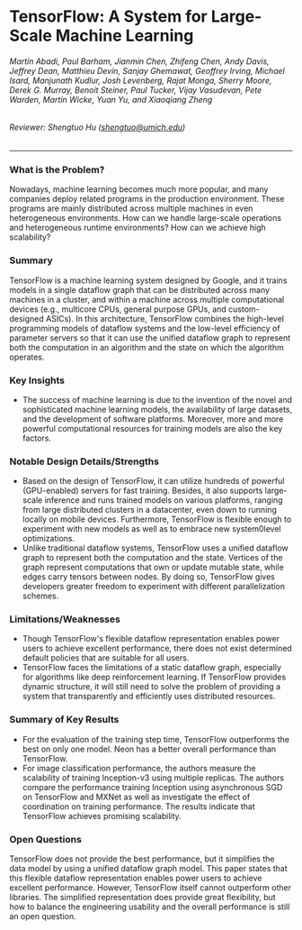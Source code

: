 TensorFlow: A System for Large-Scale Machine Learning
===

###### Martín Abadi, Paul Barham, Jianmin Chen, Zhifeng Chen, Andy Davis, Jeffrey Dean, Matthieu Devin, Sanjay Ghemawat, Geoffrey Irving, Michael Isard, Manjunath Kudlur, Josh Levenberg, Rajat Monga, Sherry Moore, Derek G. Murray, Benoit Steiner, Paul Tucker, Vijay Vasudevan, Pete Warden, Martin Wicke, Yuan Yu, and Xiaoqiang Zheng

###### Reviewer: Shengtuo Hu (shengtuo@umich.edu)

---

### What is the Problem?

Nowadays, machine learning becomes much more popular, and many companies deploy related programs in the production environment. These programs are mainly distributed across multiple machines in even heterogeneous environments. How can we handle large-scale operations and heterogeneous runtime environments? How can we achieve high scalability?

### Summary

TensorFlow is a machine learning system designed by Google, and it trains models in a single dataflow graph that can be distributed across many machines in a cluster, and within a machine across multiple computational devices (e.g., multicore CPUs, general purpose GPUs, and custom-designed ASICs). In this architecture, TensorFlow combines the high-level programming models of dataflow systems and the low-level efficiency of parameter servers so that it can use the unified dataflow graph to represent both the computation in an algorithm and the state on which the algorithm operates.

### Key Insights

- The success of machine learning is due to the invention of the novel and sophisticated machine learning models, the availability of large datasets, and the development of software platforms. Moreover, more and more powerful computational resources for training models are also the key factors.
<!-- - d -->

### Notable Design Details/Strengths

- Based on the design of TensorFlow, it can utilize hundreds of powerful (GPU-enabled) servers for fast training. Besides, it also supports large-scale inference and runs trained models on various platforms, ranging from large distributed clusters in a datacenter, even down to running locally on mobile devices. Furthermore, TensorFlow is flexible enough to experiment with new models as well as to embrace new system0level optimizations.
- Unlike traditional dataflow systems, TensorFlow uses a unified dataflow graph to represent both the computation and the state. Vertices of the graph represent computations that own or update mutable state, while edges carry tensors between nodes. By doing so, TensorFlow gives developers greater freedom to experiment with different parallelization schemes.

### Limitations/Weaknesses

- Though TensorFlow's flexible dataflow representation enables power users to achieve excellent performance, there does not exist determined default policies that are suitable for all users.
- TensorFlow faces the limitations of a static dataflow graph, especially for algorithms like deep reinforcement learning. If TensorFlow provides dynamic structure, it will still need to solve the problem of providing a system that transparently and efficiently uses distributed resources.

### Summary of Key Results

- For the evaluation of the training step time, TensorFlow outperforms the best on only one model. Neon has a better overall performance than TensorFlow.
- For image classification performance, the authors measure the scalability of training Inception-v3 using multiple replicas. The authors compare the performance training Inception using asynchronous SGD on TensorFlow and MXNet as well as investigate the effect of coordination on training performance. The results indicate that TensorFlow achieves promising scalability.
<!-- - d -->

### Open Questions

TensorFlow does not provide the best performance, but it simplifies the data model by using a unified dataflow graph model. This paper states that this flexible dataflow representation enables power users to achieve excellent performance. However, TensorFlow itself cannot outperform other libraries. The simplified representation does provide great flexibility, but how to balance the engineering usability and the overall performance is still an open question.
